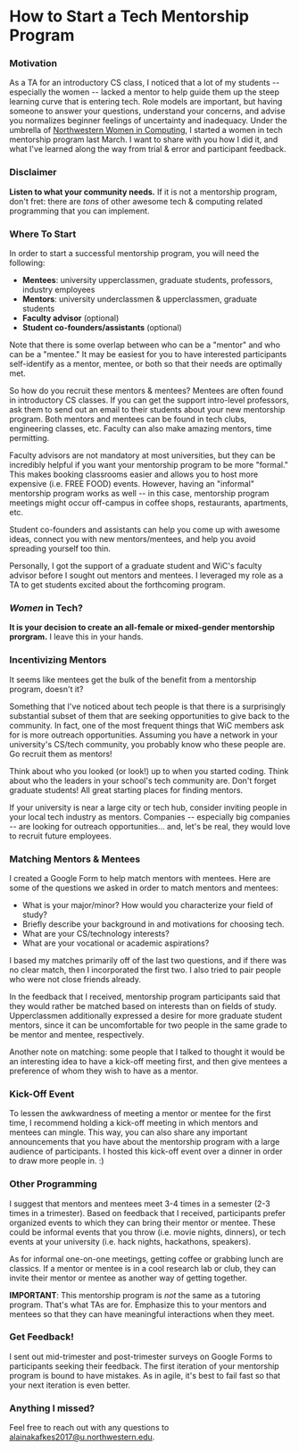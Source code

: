 # How to Start a Tech Mentorship Program

### Motivation
As a TA for an introductory CS class, I noticed that a lot of my students -- especially the women -- lacked a mentor to help guide them up the steep learning curve that is entering tech. Role models are important, but having someone to answer your questions, understand your concerns, and advise you normalizes beginner feelings of uncertainty and inadequacy.
Under the umbrella of [Northwestern Women in Computing](http://eecs.northwestern.edu/wic/), I started a women in tech mentorship program last March. I want to share with you how I did it, and what I've learned along the way from trial & error and participant feedback.

### Disclaimer
**Listen to what your community needs.** If it is not a mentorship program, don't fret: there are *tons* of other awesome tech & computing related programming that you can implement.

### Where To Start
In order to start a successful mentorship program, you will need the following:
- **Mentees**: university upperclassmen, graduate students, professors, industry employees
- **Mentors**: university underclassmen & upperclassmen, graduate students
- **Faculty advisor** (optional)
- **Student co-founders/assistants** (optional)

Note that there is some overlap between who can be a "mentor" and who can be a "mentee." It may be easiest for you to have interested participants self-identify as a mentor, mentee, or both so that their needs are optimally met.

So how do you recruit these mentors & mentees? Mentees are often found in introductory CS classes. If you can get the support intro-level professors, ask them to send out an email to their students about your new mentorship program. Both mentors and mentees can be found in tech clubs, engineering classes, etc. Faculty can also make amazing mentors, time permitting.

Faculty advisors are not mandatory at most universities, but they can be incredibly helpful if you want your mentorship program to be more "formal." This makes booking classrooms easier and allows you to host more expensive (i.e. FREE FOOD) events. However, having an "informal" mentorship program works as well -- in this case, mentorship program meetings might occur off-campus in coffee shops, restaurants, apartments, etc.

Student co-founders and assistants can help you come up with awesome ideas, connect you with new mentors/mentees, and help you avoid spreading yourself too thin.

Personally, I got the support of a graduate student and WiC's faculty advisor before I sought out mentors and mentees. I leveraged my role as a TA to get students excited about the forthcoming program.

### *Women* in Tech?
**It is your decision to create an all-female or mixed-gender mentorship prorgram.** I leave this in your hands.

### Incentivizing Mentors
It seems like mentees get the bulk of the benefit from a mentorship program, doesn't it?

Something that I've noticed about tech people is that there is a surprisingly substantial subset of them that are  seeking opportunities to give back to the community. In fact, one of the most frequent things that WiC members ask for is more outreach opportunities. Assuming you have a network in your university's CS/tech community, you probably know who these people are. Go recruit them as mentors!

Think about who you looked (or look!) up to when you started coding. Think about who the leaders in your school's tech community are. Don't forget graduate students! All great starting places for finding mentors.

If your university is near a large city or tech hub, consider inviting people in your local tech industry as mentors. Companies -- especially big companies -- are looking for outreach opportunities... and, let's be real, they would love to recruit future employees.

### Matching Mentors & Mentees
I created a Google Form to help match mentors with mentees. Here are some of the questions we asked in order to match mentors and mentees:
- What is your major/minor? How would you characterize your field of study?
- Briefly describe your background in and motivations for choosing tech.
- What are your CS/technology interests?
- What are your vocational or academic aspirations?

I based my matches primarily off of the last two questions, and if there was no clear match, then I incorporated the first two. I also tried to pair people who were not close friends already.

In the feedback that I received, mentorship program participants said that they would rather be matched based on interests than on fields of study. Upperclassmen additionally expressed a desire for more graduate student mentors, since it can be uncomfortable for two people in the same grade to be mentor and mentee, respectively.

Another note on matching: some people that I talked to thought it would be an interesting idea to have a kick-off meeting first, and then give mentees a preference of whom they wish to have as a mentor.

### Kick-Off Event
To lessen the awkwardness of meeting a mentor or mentee for the first time, I recommend holding a kick-off meeting in which mentors and mentees can mingle. This way, you can also share any important announcements that you have about the mentorship program with a large audience of participants. I hosted this kick-off event over a dinner in order to draw more people in. :)

### Other Programming
I suggest that mentors and mentees meet 3-4 times in a semester (2-3 times in a trimester). Based on feedback that I received, participants prefer organized events to which they can bring their mentor or mentee. These could be informal events that you throw (i.e. movie nights, dinners), or tech events at your university (i.e. hack nights, hackathons, speakers).

As for informal one-on-one meetings, getting coffee or grabbing lunch are classics. If a mentor or mentee is in a cool research lab or club, they can invite their mentor or mentee as another way of getting together.

**IMPORTANT**: This mentorship program is *not* the same as a tutoring program. That's what TAs are for. Emphasize this to your mentors and mentees so that they can have meaningful interactions when they meet.

### Get Feedback!
I sent out mid-trimester and post-trimester surveys on Google Forms to participants seeking their feedback. The first iteration of your mentorship program is bound to have mistakes. As in agile, it's best to fail fast so that your next iteration is even better.

### Anything I missed?
Feel free to reach out with any questions to alainakafkes2017@u.northwestern.edu.
